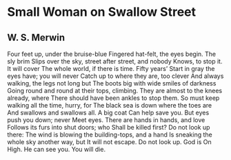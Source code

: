 # Small Woman on Swallow Street
## W. S. Merwin
Four feet up, under the bruise-blue
Fingered hat-felt, the eyes begin. The sly brim
Slips over the sky, street after street, and nobody
Knows, to stop it. It will cover
The whole world, if there is time. Fifty years’
Start in gray the eyes have; you will never
Catch up to where they are, too clever
And always walking, the legs not long but
The boots big with wide smiles of darkness
Going round and round at their tops, climbing.
They are almost to the knees already, where
There should have been ankles to stop them.
So must keep walking all the time, hurry, for
The black sea is down where the toes are
And swallows and swallows all. A big coat
Can help save you. But eyes push you down; never
Meet eyes. There are hands in hands, and love
Follows its furs into shut doors; who
Shall be killed first? Do not look up there:
The wind is blowing the building-tops, and a hand
Is sneaking the whole sky another way, but
It will not escape. Do not look up. God is
On High. He can see you. You will die.